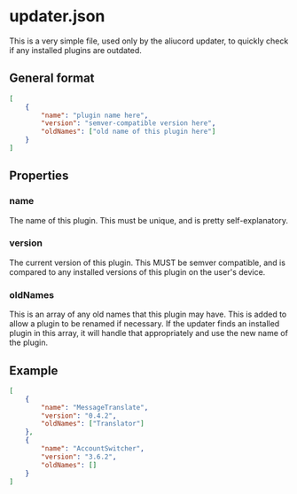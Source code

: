 # updater.json

This is a very simple file, used only by the aliucord updater, to quickly check if any installed plugins are outdated.

## General format
```json
[
    {
        "name": "plugin name here",
        "version": "semver-compatible version here",
        "oldNames": ["old name of this plugin here"]
    }
]
```

## Properties

### name

The name of this plugin. This must be unique, and is pretty self-explanatory.

### version

The current version of this plugin. This MUST be semver compatible, and is compared to any installed versions of this plugin on the user's device.

### oldNames

This is an array of any old names that this plugin may have. This is added to allow a plugin to be renamed if necessary. If the updater finds an installed plugin in this array, it will handle that appropriately and use the new name of the plugin.

## Example
```json
[
    {
        "name": "MessageTranslate",
        "version": "0.4.2",
        "oldNames": ["Translator"]
    },
    { 
        "name": "AccountSwitcher",
        "version": "3.6.2",
        "oldNames": []
    }
]
```
